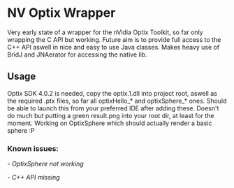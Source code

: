 # NV Optix Wrapper
Very early state of a wrapper for the nVidia Optix Toolkit, so far only wrapping the C API but working. Future aim is to provide full access to
the C++ API aswell in nice and easy to use Java classes. Makes heavy use of BridJ and JNAerator for accessing the native lib.

## Usage

Optix SDK 4.0.2 is needed, copy the optix.1.dll into project root, aswell as the required .ptx files, so far all optixHello_* and optixSphere_* ones.
Should be able to launch this from your preferred IDE after adding these. Doesn't do much but putting a green result.png into your root dir, at least for the
moment. Working on OptixSphere which should actually render a basic sphere :P

### Known issues:

_- OptixSphere not working_

_- C++ API missing_
